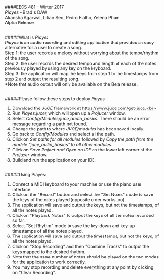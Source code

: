 ####EECS 481 - Winter 2017 <br> *Piayes* - Brad's DAW <br> Akansha Agarwal, Lillian Seo, Pedro Fialho, Yelena Pham <br> Alpha Release <br> <br>

#####What is *Piayes*<br>
*Piayes* is an audio recording and editing application that provides an easy alternative for a user to create a song.<br>
Step 1: the user records a melody without worrying about the tempo/rhythm of the song.<br>
Step 2: the user records the desired tempo and length of each of the notes previously played by using any key on the keyboard.<br>
Step 3: the application will map the keys from step 1 to the timestamps from step 2 and output the resulting song.<br>
*Note that audio output will only be available on the Beta release.<br><br>

#####Please follow these steps to deploy *Piayes*<br>
1. Download the *JUCE* framework at https://www.juce.com/get-juce.<br>
2. Run *Piayes.jucer*, which will open up a *Projucer* window.<br>
3. Select *Config/Modules/juce_audio_basics*. There should be an error message regarding a path not found.<br>
4. Change the path to where *JUCE/modules* has been saved locally.<br>
5. Go back to *Config/Modules* and select all the path.<br>
6. Click on *Set paths for all modules* followed by *Copy the path from the module "juce_audio_basics" to all other modules*.<br>
7. Click on *Save Project and Open on IDE* on the lower left corner of the *Projucer* window.<br>
8. Build and run the application on your IDE.<br><br>

#####Using Piayes:<br>
1. Connect a MIDI keyboard to your machine or use the piano user interface.<br>
2. Click on the "Record" button and select the "Set Notes" mode to save the keys of the notes played (opposite order works too).<br>
3. The application will save and output the keys, but not the timestamps, of all the notes played.<br>
4. Click on "Playback Notes" to output the keys of all the notes recorded so far.<br>
5. Select "Set Rhythm" mode to save the key-down and key-up timestamps of all the notes played.<br>
6. The application will save and output the timestamps, but not the keys, of all the notes played.<br> 
7. Click on "Stop Recording" and then "Combine Tracks" to output the keys mapped to the desired rhythm.<br>
8. Note that the same number of notes should be played on the two modes for the application to work correctly.<br>
9. You may stop recording and delete everything at any point by clicking on "Clear Recording".<br>
